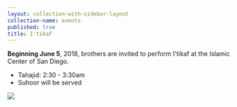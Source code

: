 ```yaml
---
layout: collection-with-sidebar-layout
collection-name: events
published: true
title: I'tikaf
---
```

**Beginning June 5**, 2018, brothers are invited to perform I'tikaf at the Islamic Center of San Diego.

- Tahajid: 2:30 - 3:30am
- Suhoor will be served

![]({{site.baseurl}}/media/Last%2010%20Days%20of%20Ramadan%202018.jpg)

